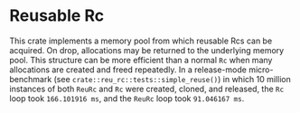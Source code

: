 # Reusable Rc

This crate implements a memory pool from which reusable Rcs can be acquired. On drop, allocations may be returned to the underlying memory pool. This structure can be more efficient than a normal `Rc` when many allocations are created and freed repeatedly. In a release-mode micro-benchmark (see `crate::reu_rc::tests::simple_reuse()`) in which 10 million instances of both `ReuRc` and `Rc` were created, cloned, and released, the `Rc` loop took `166.101916 ms`, and the `ReuRc` loop took `91.046167 ms`.
